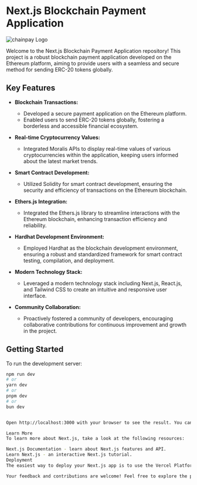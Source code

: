 # Next.js Blockchain Payment Application

![chainpay Logo](https://sajadh.vercel.app/assets/chainpay-da3d85e6.png)

Welcome to the Next.js Blockchain Payment Application repository! This project is a robust blockchain payment application developed on the Ethereum platform, aiming to provide users with a seamless and secure method for sending ERC-20 tokens globally.

## Key Features

- **Blockchain Transactions:**
  - Developed a secure payment application on the Ethereum platform.
  - Enabled users to send ERC-20 tokens globally, fostering a borderless and accessible financial ecosystem.

- **Real-time Cryptocurrency Values:**
  - Integrated Moralis APIs to display real-time values of various cryptocurrencies within the application, keeping users informed about the latest market trends.

- **Smart Contract Development:**
  - Utilized Solidity for smart contract development, ensuring the security and efficiency of transactions on the Ethereum blockchain.

- **Ethers.js Integration:**
  - Integrated the Ethers.js library to streamline interactions with the Ethereum blockchain, enhancing transaction efficiency and reliability.

- **Hardhat Development Environment:**
  - Employed Hardhat as the blockchain development environment, ensuring a robust and standardized framework for smart contract testing, compilation, and deployment.

- **Modern Technology Stack:**
  - Leveraged a modern technology stack including Next.js, React.js, and Tailwind CSS to create an intuitive and responsive user interface.

- **Community Collaboration:**
  - Proactively fostered a community of developers, encouraging collaborative contributions for continuous improvement and growth in the project.

## Getting Started

To run the development server:

```bash
npm run dev
# or
yarn dev
# or
pnpm dev
# or
bun dev


Open http://localhost:3000 with your browser to see the result. You can start editing the page by modifying app/page.js. The page auto-updates as you edit the file.

Learn More
To learn more about Next.js, take a look at the following resources:

Next.js Documentation - learn about Next.js features and API.
Learn Next.js - an interactive Next.js tutorial.
Deployment
The easiest way to deploy your Next.js app is to use the Vercel Platform from the creators of Next.js. Check out our Next.js deployment documentation for more details.

Your feedback and contributions are welcome! Feel free to explore the project, provide feedback, and contribute to the continuous improvement of this blockchain payment application. Happy coding! 🚀🌐
